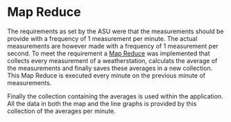 # Map Reduce

The requirements as set by the ASU were that the measurements should be provide with a frequency of 1 measurement per minute. The actual measurements are however made with a frequency of 1 measurement per second. To meet the requirement a [Map Reduce](http://docs.mongodb.org/manual/core/map-reduce/) was implemented that collects every measurement of a weatherstation, calculats the average of the measurements and finally saves these averages in a new collection. This Map Reduce is executed every minute on the previous minute of measurements.

Finally the collection containing the averages is used within the application. All the data in both the map and the line graphs is provided by this collection of the averages per minute.